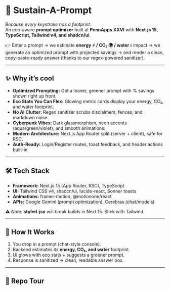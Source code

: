 # 🌱 Sustain-A-Prompt

*Because every keystroke has a footprint.*  
An eco-aware **prompt optimizer** built at **PennApps XXVI** with **Next.js 15, TypeScript, Tailwind v4, and shadcn/ui**.  

👉 Enter a prompt → we estimate **energy ⚡ / CO₂ 🌍 / water 💧** impact → we generate an optimized prompt with projected savings → and render a clean, copy-paste-ready answer (thanks to our regex-powered sanitizer).

---

## ✨ Why it’s cool
- **Optimized Prompting:** Get a leaner, greener prompt with % savings shown right up front.  
- **Eco Stats You Can Flex:** Glowing metric cards display your energy, CO₂, and water footprint.  
- **No AI Clutter:** Regex sanitizer scrubs disclaimers, fences, and markdown noise.  
- **Cyberpunk Vibes:** Dark glassmorphism, neon accents (aqua/green/violet), and smooth animations.  
- **Modern Architecture:** Next.js App Router split (server + client), safe for RSC.  
- **Auth-Ready:** Login/Register routes, toast feedback, and header actions built-in.  

---

## 🛠️ Tech Stack
- **Framework:** Next.js 15 (App Router, RSC), TypeScript  
- **UI:** Tailwind CSS v4, shadcn/ui, lucide-react, Sonner toasts  
- **Animations:** framer-motion, @motionone/react  
- **APIs:** Google Gemini (prompt optimization), Cerebras (chat/models)  

⚠️ *Note:* **styled-jsx** will break builds in Next 15. Stick with Tailwind.

---

## 🔄 How It Works
1. You drop in a prompt (chat-style console).  
2. Backend estimates its **energy, CO₂, and water** footprint.  
3. UI glows with eco stats + suggests a greener prompt.  
4. Response is sanitized → clean, readable answer box.  

---

## 📂 Repo Tour
